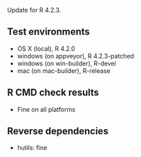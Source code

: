 
Update for R 4.2.3. 

## Test environments

* OS X (local), R 4.2.0
* windows (on appveyor), R 4.2.3-patched
* windows (on win-builder), R-devel
* mac (on mac-builder), R-release

## R CMD check results

* Fine on all platforms

## Reverse dependencies

* hutils: fine
